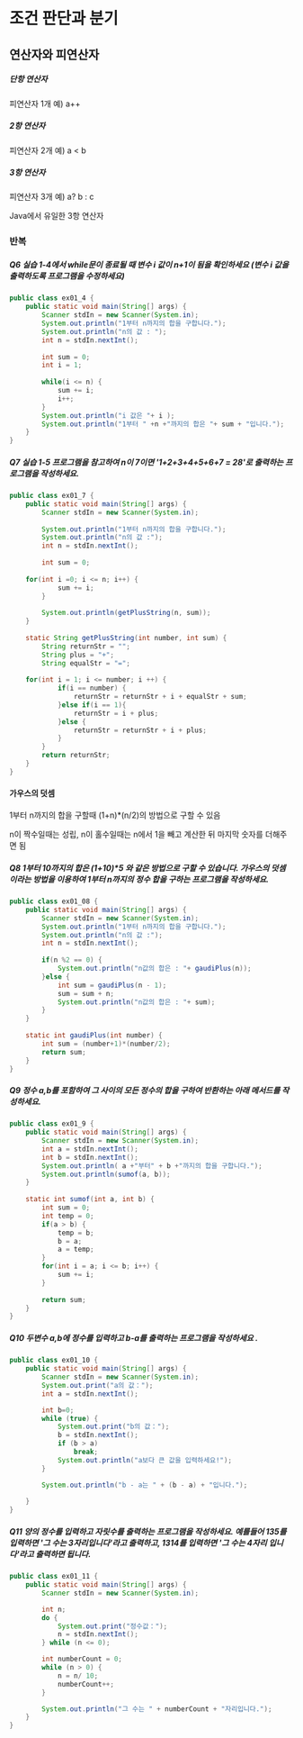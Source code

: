 # 조건 판단과 분기

## 연산자와 피연산자

##### 단항 연산자 

 피연산자 1개 예) a++

##### 2항 연산자 

 피연산자 2개 예)  a < b

##### 3항 연산자 

피연산자 3개 예) a? b : c 

Java에서 유일한 3항 연산자 



### 반복

##### Q6 실습 1-4에서 while문이 종료될 때 변수 i 값이 n+1이 됨을 확인하세요 (변수 i 값을 출력하도록 프로그램을 수정하세요)

```java
public class ex01_4 {
	public static void main(String[] args) {
		Scanner stdIn = new Scanner(System.in);
		System.out.println("1부터 n까지의 합을 구합니다.");
		System.out.println("n의 값 : ");
		int n = stdIn.nextInt();
		
		int sum = 0;
		int i = 1;
		
		while(i <= n) {
			sum += i;
			i++;
		}
		System.out.println("i 값은 "+ i );
		System.out.println("1부터 " +n +"까지의 합은 "+ sum + "입니다.");
	}
}
```



##### Q7 실습 1-5 프로그램을 참고하여 n이 7이면 '1+2+3+4+5+6+7 = 28'로 출력하는 프로그램을 작성하세요.

```java
public class ex01_7 {
	public static void main(String[] args) {
		Scanner stdIn = new Scanner(System.in);
		
		System.out.println("1부터 n까지의 합을 구합니다.");
		System.out.println("n의 값 :");
		int n = stdIn.nextInt();
		
		int sum = 0;
		
    for(int i =0; i <= n; i++) {
			sum += i;
		}
		
		System.out.println(getPlusString(n, sum));
	}
	
	static String getPlusString(int number, int sum) {
		String returnStr = "";
		String plus = "+";
		String equalStr = "=";
		
    for(int i = 1; i <= number; i ++) {
			if(i == number) {
				returnStr = returnStr + i + equalStr + sum;
			}else if(i == 1){
				returnStr = i + plus;
			}else {
				returnStr = returnStr + i + plus;
			}
		}
		return returnStr;
	}
}
```



#### 가우스의 덧셈

1부터 n까지의 합을 구할때 (1+n)*(n/2)의 방법으로 구할 수 있음 

n이 짝수일때는 성립, n이 홀수일때는 n에서 1을 빼고 계산한 뒤 마지막 숫자를 더해주면 됨



##### Q8 1부터 10까지의 합은 (1+10)*5 와 같은 방법으로 구할 수 있습니다. 가우스의 덧셈이라는 방법을 이용하여 1부터 n까지의 정수 합을 구하는 프로그램을 작성하세요. 

```java
public class ex01_08 {
	public static void main(String[] args) {
		Scanner stdIn = new Scanner(System.in);
		System.out.println("1부터 n까지의 합을 구합니다.");
		System.out.println("n의 값 :");
		int n = stdIn.nextInt();
		
		if(n %2 == 0) {
			System.out.println("n값의 합은 : "+ gaudiPlus(n));
		}else {
			int sum = gaudiPlus(n - 1);
			sum = sum + n;
			System.out.println("n값의 합은 : "+ sum);
		}
	}
	
	static int gaudiPlus(int number) {
		int sum = (number+1)*(number/2);
		return sum;
	}
}
```



##### Q9 정수 a,b를 포함하여 그 사이의 모든 정수의 합을 구하여 반환하는 아래 메서드를 작성하세요.

```java
public class ex01_9 {
	public static void main(String[] args) {
		Scanner stdIn = new Scanner(System.in);
		int a = stdIn.nextInt();
		int b = stdIn.nextInt();
		System.out.println( a +"부터" + b +"까지의 합을 구합니다.");
		System.out.println(sumof(a, b));
	}
	
	static int sumof(int a, int b) {
		int sum = 0;
		int temp = 0;
		if(a > b) {
			temp = b;
			b = a;
			a = temp;
		}
		for(int i = a; i <= b; i++) {
			sum += i;
		}
		
		return sum;
	}
}

```



##### Q10 두변수 a,b에 정수를 입력하고 b-a를 출력하는 프로그램을 작성하세요 .

```java
public class ex01_10 {
	public static void main(String[] args) {
		Scanner stdIn = new Scanner(System.in);
		System.out.print("a의 값：");
		int a = stdIn.nextInt();

		int b=0;
		while (true) {
			System.out.print("b의 값：");
			b = stdIn.nextInt();
			if (b > a)
				break;
			System.out.println("a보다 큰 값을 입력하세요!");
		}

		System.out.println("b - a는 " + (b - a) + "입니다.");
		
	}
}
```



##### Q11 양의 정수를 입력하고 자릿수를 출력하는 프로그램을 작성하세요. 예를들어 135를 입력하면 '그 수는 3자리입니다'라고 출력하고, 1314를 입력하면 '그 수는 4자리 입니다'라고 출력하면 됩니다. 

```java
public class ex01_11 {
	public static void main(String[] args) {
		Scanner stdIn = new Scanner(System.in);

		int n;
		do {
			System.out.print("정수값：");
			n = stdIn.nextInt();
		} while (n <= 0);

		int numberCount = 0; 			
		while (n > 0) {
			n = n/ 10; 			
			numberCount++;
		}

		System.out.println("그 수는 " + numberCount + "자리입니다.");
	}
}
```

